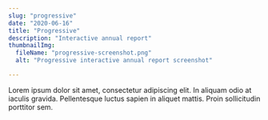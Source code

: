 ```yaml
---
slug: "progressive"
date: "2020-06-16"
title: "Progressive"
description: "Interactive annual report"
thumbnailImg:
  fileName: "progressive-screenshot.png"
  alt: "Progressive interactive annual report screenshot"

---
```


Lorem ipsum dolor sit amet, consectetur adipiscing elit. In aliquam odio at iaculis gravida. Pellentesque luctus sapien in aliquet mattis. Proin sollicitudin porttitor sem.
